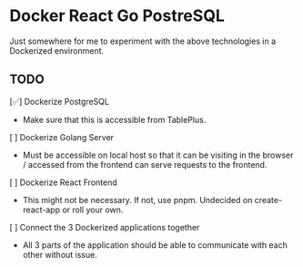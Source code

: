 # Docker React Go PostreSQL

Just somewhere for me to experiment with the above technologies in a Dockerized environment.

## TODO
[✅] Dockerize PostgreSQL
* Make sure that this is accessible from TablePlus.

[ ] Dockerize Golang Server
* Must be accessible on local host so that it can be visiting in the browser / accessed from the frontend
can serve requests to the frontend.

[ ] Dockerize React Frontend
* This might not be necessary. If not, use pnpm. Undecided on create-react-app or roll your own.

[ ] Connect the 3 Dockerized applications together
* All 3 parts of the application should be able to communicate with each other without issue.